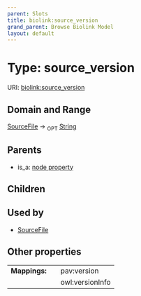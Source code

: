 ```yaml
---
parent: Slots
title: biolink:source_version
grand_parent: Browse Biolink Model
layout: default
---
```


# Type: source_version




URI: [biolink:source_version](https://w3id.org/biolink/vocab/source_version)

## Domain and Range

[SourceFile](SourceFile.md) ->  <sub>OPT</sub> [String](types/String.md)

## Parents

 *  is_a: [node property](node_property.md)

## Children


## Used by

 * [SourceFile](SourceFile.md)

## Other properties

|  |  |  |
| --- | --- | --- |
| **Mappings:** | | pav:version |
|  | | owl:versionInfo |

